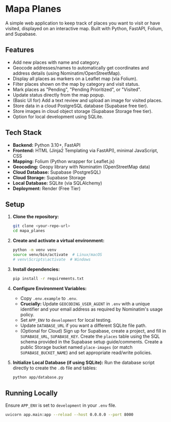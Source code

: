 # Mapa Planes

A simple web application to keep track of places you want to visit or have visited, displayed on an interactive map. Built with Python, FastAPI, Folium, and Supabase.

## Features

- Add new places with name and category.
- Geocode addresses/names to automatically get coordinates and address details (using Nominatim/OpenStreetMap).
- Display all places as markers on a Leaflet map (via Folium).
- Filter places shown on the map by category and visit status.
- Mark places as "Pending", "Pending Prioritized", or "Visited".
- Update status directly from the map popup.
- (Basic UI for) Add a text review and upload an image for visited places.
- Store data in a cloud PostgreSQL database (Supabase free tier).
- Store images in cloud object storage (Supabase Storage free tier).
- Option for local development using SQLite.

## Tech Stack

- **Backend:** Python 3.10+, FastAPI
- **Frontend:** HTML (Jinja2 Templating via FastAPI), minimal JavaScript, CSS
- **Mapping:** Folium (Python wrapper for Leaflet.js)
- **Geocoding:** Geopy library with Nominatim (OpenStreetMap data)
- **Cloud Database:** Supabase (PostgreSQL)
- **Cloud Storage:** Supabase Storage
- **Local Database:** SQLite (via SQLAlchemy)
- **Deployment:** Render (Free Tier)

## Setup

1.  **Clone the repository:**

    ```bash
    git clone <your-repo-url>
    cd mapa_planes
    ```

2.  **Create and activate a virtual environment:**

    ```bash
    python -m venv venv
    source venv/bin/activate  # Linux/macOS
    # venv\Scripts\activate  # Windows
    ```

3.  **Install dependencies:**

    ```bash
    pip install -r requirements.txt
    ```

4.  **Configure Environment Variables:**

    - Copy `.env.example` to `.env`.
    - **Crucially:** Update `GEOCODING_USER_AGENT` in `.env` with a unique identifier and your email address as required by Nominatim's usage policy.
    - Set `APP_ENV` to `development` for local testing.
    - Update `DATABASE_URL` if you want a different SQLite file path.
    - (Optional for Cloud) Sign up for Supabase, create a project, and fill in `SUPABASE_URL`, `SUPABASE_KEY`. Create the `places` table using the SQL schema provided in the Supabase setup guide/comments. Create a public Storage bucket named `place-images` (or match `SUPABASE_BUCKET_NAME`) and set appropriate read/write policies.

5.  **Initialize Local Database (if using SQLite):**
    Run the database script directly to create the `.db` file and tables:
    ```bash
    python app/database.py
    ```

## Running Locally

Ensure `APP_ENV` is set to `development` in your `.env` file.

```bash
uvicorn app.main:app --reload --host 0.0.0.0 --port 8000
```
